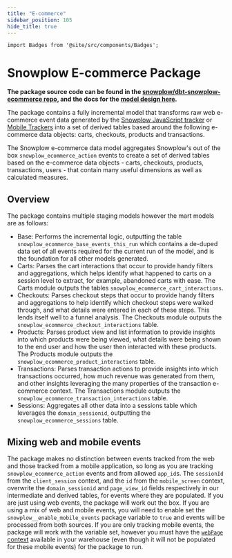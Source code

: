 ```yaml
---
title: "E-commerce"
sidebar_position: 105
hide_title: true
---
```


```mdx-code-block
import Badges from '@site/src/components/Badges';
```
<Badges badgeType="dbt-package Release" pkg="ecommerce"></Badges>

# Snowplow E-commerce Package

**The package source code can be found in the [snowplow/dbt-snowplow-ecommerce repo](https://github.com/snowplow/dbt-snowplow-ecommerce), and the docs for the [model design here](https://snowplow.github.io/dbt-snowplow-ecommerce/#!/overview/snowplow_ecommerce).**

The package contains a fully incremental model that transforms raw web e-commerce event data generated by the [Snowplow JavaScript tracker](/docs/collecting-data/collecting-from-own-applications/javascript-trackers/index.md) or [Mobile Trackers](/docs/collecting-data/collecting-from-own-applications/mobile-trackers/index.md) into a set of derived tables based around the following e-commerce data objects: carts, checkouts, products and transactions.

The Snowplow e-commerce data model aggregates Snowplow's out of the box `snowplow_ecommerce_action` events to create a set of derived tables based on the e-commerce data objects - carts, checkouts, products, transactions, users - that contain many useful dimensions as well as calculated measures.

## Overview

The package contains multiple staging models however the mart models are as follows:

- Base: Performs the incremental logic, outputting the table `snowplow_ecommerce_base_events_this_run` which contains a de-duped data set of all events required for the current run of the model, and is the foundation for all other models generated.
- Carts: Parses the cart interactions that occur to provide handy filters and aggregations, which helps identify what happened to carts on a session level to extract, for example, abandoned carts with ease. The Carts module outputs the tables `snowplow_ecommerce_cart_interactions`.
- Checkouts: Parses checkout steps that occur to provide handy filters and aggregations to help identify which checkout steps were walked through, and what details were entered in each of these steps. This lends itself well to a funnel analysis. The Checkouts module outputs the `snowplow_ecommerce_checkout_interactions` table.
- Products: Parses product view and list information to provide insights into which products were being viewed, what details were being shown to the end user and how the user then interacted with these products. The Products module outputs the `snowplow_ecommerce_product_interactions` table.
- Transactions: Parses transaction actions to provide insights into which transactions occurred, how much revenue was generated from them, and other insights leveraging the many properties of the transaction e-commerce context. The Transactions module outputs the `snowplow_ecommerce_transaction_interactions` table.
- Sessions: Aggregates all other data into a sessions table which leverages the  `domain_sessionid`, outputting the `snowplow_ecommerce_sessions` table.


## Mixing web and mobile events

The package makes no distinction between events tracked from the web and those tracked from a mobile application, so long as you are tracking `snowplow_ecommerce_action` events and from allowed `app_id`s. The `sessionId` from the `client_session` context, and the `id` from the `mobile_screen` context, overwrite the `domain_sessionid` and `page_view_id` fields respectively in our intermediate and derived tables, for events where they are populated. If you are just using web events, the package will work out the box. If you are using a mix of web and mobile events, you will need to enable set the `snowplow__enable_mobile_events` package variable to `true` and events will be processed from both sources. If you are only tracking mobile events, the package will work with the variable set, however you must have the [`webPage` context](/docs/collecting-data/collecting-from-own-applications/javascript-trackers/javascript-tracker/javascript-tracker-v3/tracker-setup/initialization-options/index.md#adding-predefined-contexts) available in your warehouse (even though it will not be populated for these mobile events) for the package to run.
